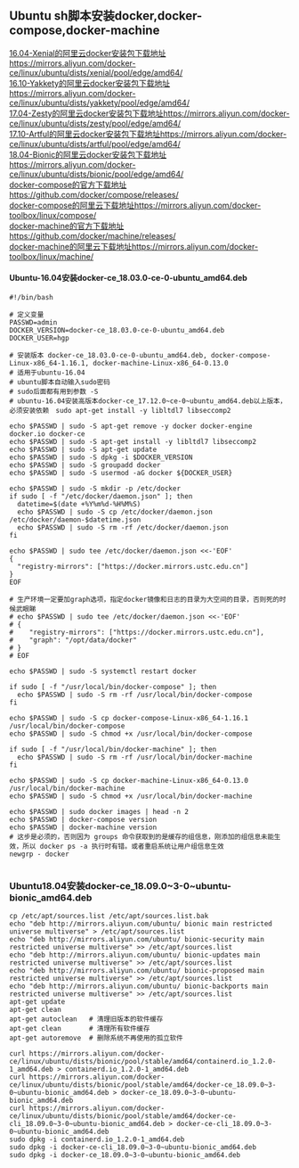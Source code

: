 ## Ubuntu sh脚本安装docker,docker-compose,docker-machine

[16.04-Xenial的阿里云docker安装包下载地址https://mirrors.aliyun.com/docker-ce/linux/ubuntu/dists/xenial/pool/edge/amd64/](https://mirrors.aliyun.com/docker-ce/linux/ubuntu/dists/xenial/pool/edge/amd64/)  
[16.10-Yakkety的阿里云docker安装包下载地址https://mirrors.aliyun.com/docker-ce/linux/ubuntu/dists/yakkety/pool/edge/amd64/](https://mirrors.aliyun.com/docker-ce/linux/ubuntu/dists/yakkety/pool/edge/amd64/)  
[17.04-Zesty的阿里云docker安装包下载地址https://mirrors.aliyun.com/docker-ce/linux/ubuntu/dists/zesty/pool/edge/amd64/](https://mirrors.aliyun.com/docker-ce/linux/ubuntu/dists/zesty/pool/edge/amd64/)  
[17.10-Artful的阿里云docker安装包下载地址https://mirrors.aliyun.com/docker-ce/linux/ubuntu/dists/artful/pool/edge/amd64/](https://mirrors.aliyun.com/docker-ce/linux/ubuntu/dists/artful/pool/edge/amd64/)  
[18.04-Bionic的阿里云docker安装包下载地址https://mirrors.aliyun.com/docker-ce/linux/ubuntu/dists/bionic/pool/edge/amd64/](https://mirrors.aliyun.com/docker-ce/linux/ubuntu/dists/bionic/pool/edge/amd64/)  
[docker-compose的官方下载地址https://github.com/docker/compose/releases/](https://github.com/docker/compose/releases/)  
[docker-compose的阿里云下载地址https://mirrors.aliyun.com/docker-toolbox/linux/compose/](https://mirrors.aliyun.com/docker-toolbox/linux/compose/)  
[docker-machine的官方下载地址https://github.com/docker/machine/releases/](https://github.com/docker/machine/releases)  
[docker-machine的阿里云下载地址https://mirrors.aliyun.com/docker-toolbox/linux/machine/](https://mirrors.aliyun.com/docker-toolbox/linux/machine/)  

#### Ubuntu-16.04安装docker-ce_18.03.0-ce-0-ubuntu_amd64.deb
```shell
#!/bin/bash

# 定义变量
PASSWD=admin
DOCKER_VERSION=docker-ce_18.03.0-ce-0-ubuntu_amd64.deb
DOCKER_USER=hgp

# 安装版本 docker-ce_18.03.0-ce-0-ubuntu_amd64.deb, docker-compose-Linux-x86_64-1.16.1, docker-machine-Linux-x86_64-0.13.0
# 适用于ubuntu-16.04
# ubuntu脚本自动输入sudo密码
# sudo后面都有用到参数 -S
# ubuntu-16.04安装高版本docker-ce_17.12.0~ce-0~ubuntu_amd64.deb以上版本，必须安装依赖　sudo apt-get install -y libltdl7 libseccomp2

echo $PASSWD | sudo -S apt-get remove -y docker docker-engine docker.io docker-ce
echo $PASSWD | sudo -S apt-get install -y libltdl7 libseccomp2
echo $PASSWD | sudo -S apt-get update
echo $PASSWD | sudo -S dpkg -i $DOCKER_VERSION
echo $PASSWD | sudo -S groupadd docker
echo $PASSWD | sudo -S usermod -aG docker ${DOCKER_USER}

echo $PASSWD | sudo -S mkdir -p /etc/docker
if sudo [ -f "/etc/docker/daemon.json" ]; then
  datetime=$(date +%Y%m%d-%H%M%S)
  echo $PASSWD | sudo -S cp /etc/docker/daemon.json /etc/docker/daemon-$datetime.json
  echo $PASSWD | sudo -S rm -rf /etc/docker/daemon.json
fi

echo $PASSWD | sudo tee /etc/docker/daemon.json <<-'EOF'
{
  "registry-mirrors": ["https://docker.mirrors.ustc.edu.cn"]
}
EOF

# 生产环境一定要加graph选项，指定docker镜像和日志的目录为大空间的目录，否则死的时候武眼睇
# echo $PASSWD | sudo tee /etc/docker/daemon.json <<-'EOF'
# {
#    "registry-mirrors": ["https://docker.mirrors.ustc.edu.cn"],
#    "graph": "/opt/data/docker"
# }
# EOF

echo $PASSWD | sudo -S systemctl restart docker

if sudo [ -f "/usr/local/bin/docker-compose" ]; then
  echo $PASSWD | sudo -S rm -rf /usr/local/bin/docker-compose
fi

echo $PASSWD | sudo -S cp docker-compose-Linux-x86_64-1.16.1 /usr/local/bin/docker-compose
echo $PASSWD | sudo -S chmod +x /usr/local/bin/docker-compose

if sudo [ -f "/usr/local/bin/docker-machine" ]; then
  echo $PASSWD | sudo -S rm -rf /usr/local/bin/docker-machine
fi

echo $PASSWD | sudo -S cp docker-machine-Linux-x86_64-0.13.0 /usr/local/bin/docker-machine
echo $PASSWD | sudo -S chmod +x /usr/local/bin/docker-machine

echo $PASSWD | sudo docker images | head -n 2
echo $PASSWD | docker-compose version
echo $PASSWD | docker-machine version
# 这步是必须的，否则因为 groups 命令获取到的是缓存的组信息，刚添加的组信息未能生效，所以 docker ps -a 执行时有错。或者重启系统让用户组信息生效
newgrp - docker


```

### Ubuntu18.04安装docker-ce_18.09.0~3-0~ubuntu-bionic_amd64.deb
```
cp /etc/apt/sources.list /etc/apt/sources.list.bak
echo "deb http://mirrors.aliyun.com/ubuntu/ bionic main restricted universe multiverse" > /etc/apt/sources.list
echo "deb http://mirrors.aliyun.com/ubuntu/ bionic-security main restricted universe multiverse" >> /etc/apt/sources.list
echo "deb http://mirrors.aliyun.com/ubuntu/ bionic-updates main restricted universe multiverse" >> /etc/apt/sources.list
echo "deb http://mirrors.aliyun.com/ubuntu/ bionic-proposed main restricted universe multiverse" >> /etc/apt/sources.list
echo "deb http://mirrors.aliyun.com/ubuntu/ bionic-backports main restricted universe multiverse" >> /etc/apt/sources.list
apt-get update
apt-get clean
apt-get autoclean   # 清理旧版本的软件缓存
apt-get clean       # 清理所有软件缓存
apt-get autoremove  # 删除系统不再使用的孤立软件

curl https://mirrors.aliyun.com/docker-ce/linux/ubuntu/dists/bionic/pool/stable/amd64/containerd.io_1.2.0-1_amd64.deb > containerd.io_1.2.0-1_amd64.deb 
curl https://mirrors.aliyun.com/docker-ce/linux/ubuntu/dists/bionic/pool/stable/amd64/docker-ce_18.09.0~3-0~ubuntu-bionic_amd64.deb > docker-ce_18.09.0~3-0~ubuntu-bionic_amd64.deb
curl https://mirrors.aliyun.com/docker-ce/linux/ubuntu/dists/bionic/pool/stable/amd64/docker-ce-cli_18.09.0~3-0~ubuntu-bionic_amd64.deb > docker-ce-cli_18.09.0~3-0~ubuntu-bionic_amd64.deb
sudo dpkg -i containerd.io_1.2.0-1_amd64.deb
sudo dpkg -i docker-ce-cli_18.09.0~3-0~ubuntu-bionic_amd64.deb
sudo dpkg -i docker-ce_18.09.0~3-0~ubuntu-bionic_amd64.deb
```